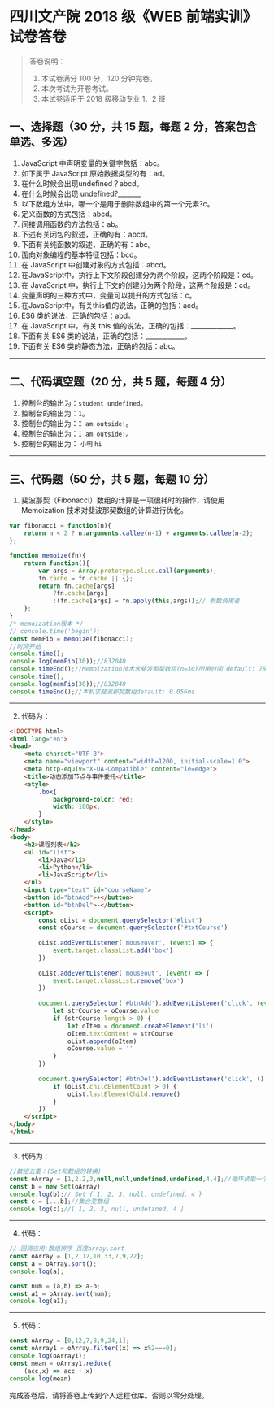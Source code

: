 # 四川文产院 2018 级《WEB 前端实训》试卷答卷

> 答卷说明：
> 1. 本试卷满分 100 分，120 分钟完卷。
> 2. 本次考试为开卷考试。
> 3. 本试卷适用于 2018 级移动专业 1、2 班

## 一、选择题（30 分，共 15 题，每题 2 分，答案包含单选、多选）

1. JavaScript 中声明变量的关键字包括：abc。
2. 如下属于 JavaScript 原始数据类型的有：ad。
3. 在什么时候会出现undefined？abcd。
4. 在什么时候会出现 undefined?_______
5. 以下数组方法中，哪一个是用于删除数组中的第一个元素?c。
6. 定义函数的方式包括：abcd。
7. 间接调用函数的方法包括：ab。
8. 下述有关闭包的叙述，正确的有：abcd。
9. 下面有关纯函数的叙述，正确的有：abc。
10. 面向对象编程的基本特征包括：bcd。
11. 在 JavaScript 中创建对象的方式包括：abcd。
12. 在JavaScript中，执行上下文阶段创建分为两个阶段，这两个阶段是：cd。
13. 在 JavaScript 中，执行上下文的创建分为两个阶段，这两个阶段是：cd。
14. 变量声明的三种方式中，变量可以提升的方式包括：c。
15. 在JavaScript中，有关this值的说法，正确的包括：acd。
16. ES6 类的说法，正确的包括：abd。
17. 在 JavaScript 中，有关 this 值的说法，正确的包括：_____________。
18. 下面有关 ES6 类的说法，正确的包括：____________。
19. 下面有关 ES6 类的静态方法，正确的包括：abc。

------

## 二、代码填空题（20 分，共 5 题，每题 4 分）

1. 控制台的输出为：`student undefined`。
2. 控制台的输出为：`1`。
3. 控制台的输出为：`I am outside!`。
4. 控制台的输出为：`I am outside!`。
5. 控制台的输出为：
    `小明`
    `hi`
-------

## 三、代码题（50 分，共 5 题，每题 10 分）

1. 斐波那契（Fibonacci）数组的计算是一项很耗时的操作，请使用 Memoization 技术对斐波那契数组的计算进行优化。

```js
var fibonacci = function(n){
    return n < 2 ? n:arguments.callee(n-1) + arguments.callee(n-2);
};

function memoize(fn){
    return function(){
        var args = Array.prototype.slice.call(arguments);
        fn.cache = fn.cache || {};
        return fn.cache[args]
            ?fn.cache[args]
            :(fn.cache[args] = fn.apply(this,args));// 参数调用者
    };
}
/* memoization版本 */
// console.time('begin');
const memFib = memoize(fibonacci);
//时间开始
console.time();
console.log(memFib(30));//832040
console.timeEnd();//Memoization技术求斐波那契数组(n=30)所用时间 default: 78.521ms
console.time();
console.log(memFib(30));//832040
console.timeEnd();//本机求斐波那契数组default: 0.056ms
```

-------

2. 代码为：

```html
<!DOCTYPE html>
<html lang="en">
<head>
    <meta charset="UTF-8">
    <meta name="viewport" content="width=1200, initial-scale=1.0">
    <meta http-equiv="X-UA-Compatible" content="ie=edge">
    <title>动态添加节点与事件委托</title>
    <style>
        .box{
            background-color: red;
            width: 100px;
        }
    </style>
</head>
<body>
    <h2>课程列表</h2>
    <ul id="list">
        <li>Java</li>
        <li>Python</li>
        <li>JavaScript</li>
    </ul>
    <input type="text" id="courseName">
    <button id="btnAdd">+</button>
    <button id="btnDel">-</button>
    <script>
        const oList = document.querySelector('#list')
        const oCourse = document.querySelector('#txtCourse')
    
        oList.addEventListener('mouseover', (event) => {
            event.target.classList.add('box')
        })
    
        oList.addEventListener('mouseout', (event) => {
            event.target.classList.remove('box')
        })
    
        document.querySelector('#btnAdd').addEventListener('click', (event) => {
            let strCourse = oCourse.value
            if (strCourse.length > 0) {
                let oItem = document.createElement('li')
                oItem.textContent = strCourse
                oList.append(oItem)
                oCourse.value = ''
            }
        })
    
        document.querySelector('#btnDel').addEventListener('click', () => {
            if (oList.childElementCount > 0) {
                oList.lastElementChild.remove()
            }
        })
    </script>
</body>
</html>
```

-------

3. 代码为：

```js
//数组去重：(Set和数组的转换)
const oArray = [1,2,2,3,null,null,undefined,undefined,4,4];//循环读取一个一个判断
const b = new Set(oArray);
console.log(b);// Set { 1, 2, 3, null, undefined, 4 }
const c = [...b];//集合变数组
console.log(c);//[ 1, 2, 3, null, undefined, 4 ]
```

-------

4. 代码：

```js
// 回调应用:数组排序 百度array.sort
const oArray = [1,2,12,10,33,7,9,22];
const a = oArray.sort();
console.log(a);

const num = (a,b) => a-b;
const a1 = oArray.sort(num);
console.log(a1);
```

-------

5. 代码：

```js
const oArray = [0,12,7,8,9,24,1];
const oArray1 = oArray.filter((x) => x%2===0);
console.log(oArray1);
const mean = oArray1.reduce(
    (acc,x) => acc + x)
console.log(mean)
```





完成答卷后，请将答卷上传到个人远程仓库。否则以零分处理。

​        